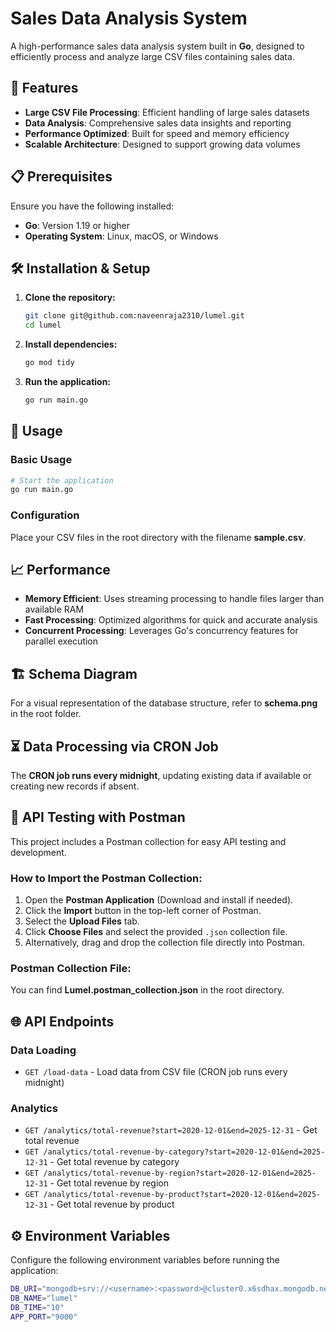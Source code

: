 # **Sales Data Analysis System**  

A high-performance sales data analysis system built in **Go**, designed to efficiently process and analyze large CSV files containing sales data.  

## 🚀 **Features**  

- **Large CSV File Processing**: Efficient handling of large sales datasets  
- **Data Analysis**: Comprehensive sales data insights and reporting  
- **Performance Optimized**: Built for speed and memory efficiency  
- **Scalable Architecture**: Designed to support growing data volumes  



## 📋 **Prerequisites**  

Ensure you have the following installed:  

- **Go**: Version 1.19 or higher  
- **Operating System**: Linux, macOS, or Windows  



## 🛠️ **Installation & Setup**  

1. **Clone the repository:**  
   ```bash
   git clone git@github.com:naveenraja2310/lumel.git
   cd lumel
   ```

2. **Install dependencies:**  
   ```bash
   go mod tidy
   ```

3. **Run the application:**  
   ```bash
   go run main.go
   ```



## 🔧 **Usage**  

### **Basic Usage**  
```bash
# Start the application
go run main.go
```

### **Configuration**  
Place your CSV files in the root directory with the filename **sample.csv**.  



## 📈 **Performance**  

- **Memory Efficient**: Uses streaming processing to handle files larger than available RAM  
- **Fast Processing**: Optimized algorithms for quick and accurate analysis  
- **Concurrent Processing**: Leverages Go's concurrency features for parallel execution  

## 🏗️ **Schema Diagram**  
For a visual representation of the database structure, refer to **schema.png** in the root folder.

## ⏳ **Data Processing via CRON Job**  
The **CRON job runs every midnight**, updating existing data if available or creating new records if absent.  

## 🧪 **API Testing with Postman**  

This project includes a Postman collection for easy API testing and development.  

### **How to Import the Postman Collection:**  

1. Open the **Postman Application** (Download and install if needed).  
2. Click the **Import** button in the top-left corner of Postman.  
3. Select the **Upload Files** tab.  
4. Click **Choose Files** and select the provided `.json` collection file.  
5. Alternatively, drag and drop the collection file directly into Postman.  

### **Postman Collection File:**  
You can find **Lumel.postman_collection.json** in the root directory.  



## 🌐 **API Endpoints**  

### **Data Loading**  
- `GET /load-data` - Load data from CSV file (CRON job runs every midnight)  

### **Analytics**  
- `GET /analytics/total-revenue?start=2020-12-01&end=2025-12-31` - Get total revenue  
- `GET /analytics/total-revenue-by-category?start=2020-12-01&end=2025-12-31` - Get total revenue by category  
- `GET /analytics/total-revenue-by-region?start=2020-12-01&end=2025-12-31` - Get total revenue by region  
- `GET /analytics/total-revenue-by-product?start=2020-12-01&end=2025-12-31` - Get total revenue by product  



## ⚙️ **Environment Variables**  

Configure the following environment variables before running the application:  

```bash
DB_URI="mongodb+srv://<username>:<password>@cluster0.x6sdhax.mongodb.net/"
DB_NAME="lumel"
DB_TIME="10"
APP_PORT="9000"
```


